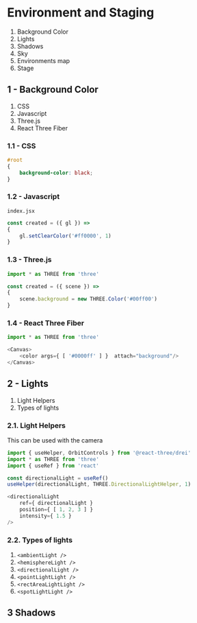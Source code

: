 # Environment and Staging

1. Background Color
2. Lights
3. Shadows
4. Sky
5. Environments map
6. Stage


## 1 - Background Color

1. CSS
2. Javascript
3. Three.js
4. React Three Fiber


### 1.1 - CSS
``` css
#root
{
    background-color: black;
}
```


### 1.2 - Javascript
`index.jsx`
``` javascript
const created = ({ gl }) =>
{
    gl.setClearColor('#ff0000', 1)
}
```


### 1.3 - Three.js
``` javascript
import * as THREE from 'three'

const created = ({ scene }) =>
{
    scene.background = new THREE.Color('#00ff00')
}
```


### 1.4 - React Three Fiber
``` javascript
import * as THREE from 'three'

<Canvas>
    <color args={ [ '#0000ff' ] }  attach="background"/>
</Canvas>
```


## 2 - Lights

1. Light Helpers
2. Types of lights


### 2.1. Light Helpers

This can be used with the camera

``` javascript
import { useHelper, OrbitControls } from '@react-three/drei'
import * as THREE from 'three'
import { useRef } from 'react'

const directionalLight = useRef()
useHelper(directionalLight, THREE.DirectionalLightHelper, 1)

<directionalLight
    ref={ directionalLight }
    position={ [ 1, 2, 3 ] }
    intensity={ 1.5 }
/>
```


### 2.2. Types of lights

1. `<ambientLight />`
2. `<hemisphereLight />`
3. `<directionalLight />`
4. `<pointLightLight />`
5. `<rectAreaLightLight />`
6. `<spotLightLight />`


## 3 Shadows

``` javascript

```
